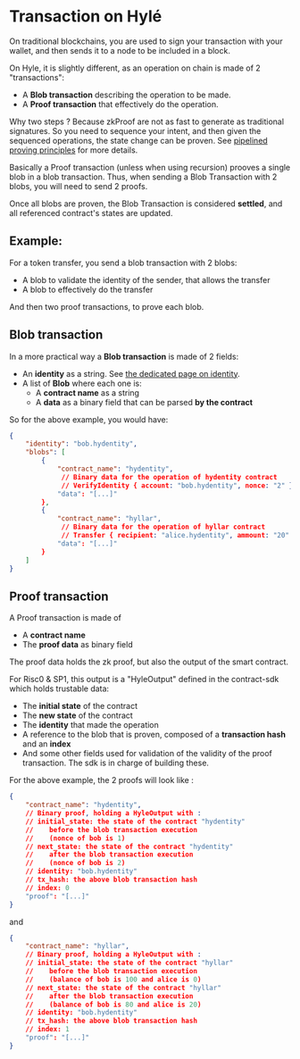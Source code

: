 # Transaction on Hylé

On traditional blockchains, you are used to sign your transaction with your wallet, and then sends 
it to a node to be included in a block. 

On Hyle, it is slightly different, as an operation on chain is made of 2 "transactions": 

- A **Blob transaction** describing the operation to be made.
- A **Proof transaction** that effectively do the operation.

Why two steps ? Because zkProof are not as fast to generate as traditional signatures. So you need to 
sequence your intent, and then given the sequenced operations, the state change can be proven. See [pipelined proving principles](../pipelined-proving.md) for more details.

Basically a Proof transaction (unless when using recursion) prooves a single blob in a blob transaction.
Thus, when sending a Blob Transaction with 2 blobs, you will need to send 2 proofs.

Once all blobs are proven, the Blob Transaction is considered **settled**, and all referenced contract's states 
are updated.

## Example:
For a token transfer, you send a blob transaction with 2 blobs:

- A blob to validate the identity of the sender, that allows the transfer
- A blob to effectively do the transfer

And then two proof transactions, to prove each blob.

## Blob transaction

In a more practical way a **Blob transaction** is made of 2 fields:

* An **identity** as a string. See [the dedicated page on identity](./identity.md).
* A list of **Blob** where each one is:
    * A **contract name** as a string 
    * A **data** as a binary field that can be parsed **by the contract**

So for the above example, you would have:
```json
{
    "identity": "bob.hydentity",
    "blobs": [
        {
            "contract_name": "hydentity",
             // Binary data for the operation of hydentity contract
             // VerifyIdentity { account: "bob.hydentity", nonce: "2" }
            "data": "[...]" 
        },
        {
            "contract_name": "hyllar",
             // Binary data for the operation of hyllar contract
             // Transfer { recipient: "alice.hydentity", ammount: "20" }
            "data": "[...]"
        }
    ]
}
```

## Proof transaction

A Proof transaction is made of 

- A **contract name**
- The **proof data** as binary field

The proof data holds the zk proof, but also the output of the smart contract. 

For Risc0 & SP1, this output is a "HyleOutput" defined in the contract-sdk which holds trustable data:

- The **initial state** of the contract
- The **new state** of the contract 
- The **identity** that made the operation 
- A reference to the blob that is proven, composed of a **transaction hash** and an **index**
- And some other fields used for validation of the validity of the proof transaction. The sdk is in charge
of building these.

For the above example, the 2 proofs will look like :

```json 
{
    "contract_name": "hydentity",
    // Binary proof, holding a HyleOutput with :
    // initial_state: the state of the contract "hydentity" 
    //    before the blob transaction execution 
    //    (nonce of bob is 1)
    // next_state: the state of the contract "hydentity" 
    //    after the blob transaction execution 
    //    (nonce of bob is 2)
    // identity: "bob.hydentity"
    // tx_hash: the above blob transaction hash 
    // index: 0
    "proof": "[...]"
}
```
and 
```json 
{
    "contract_name": "hyllar",
    // Binary proof, holding a HyleOutput with :
    // initial_state: the state of the contract "hyllar" 
    //    before the blob transaction execution 
    //    (balance of bob is 100 and alice is 0)
    // next_state: the state of the contract "hyllar" 
    //    after the blob transaction execution 
    //    (balance of bob is 80 and alice is 20)
    // identity: "bob.hydentity"
    // tx_hash: the above blob transaction hash 
    // index: 1
    "proof": "[...]"
}
```

